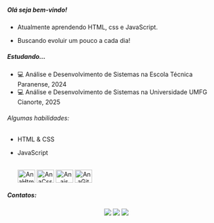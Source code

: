 ##### Olá seja bem-vindo!

- Atualmente aprendendo HTML, css e JavaScript.

- Buscando evoluir um pouco a cada dia!

##### Estudando...

- 💻 Análise e Desenvolvimento de Sistemas na Escola Técnica Paranense, 2024
- 💻 Análise e Desenvolvimento de Sistemas na Universidade UMFG Cianorte, 2025

###### Algumas habilidades: 

- HTML & CSS
- JavaScript

  <div style="display: inline-block" align="center"></br>
  <img align="center" alt="AnaHtml" height="30" width="40" src="https://cdn.jsdelivr.net/gh/devicons/devicon/icons/html5/html5-original-wordmark.svg" />
  <img align="center" alt="AnaCss" height="30" width="40" src="https://cdn.jsdelivr.net/gh/devicons/devicon/icons/css3/css3-original-wordmark.svg" />
  <img align="center" alt="Anajs" height="30" width="40" src="https://cdn.jsdelivr.net/gh/devicons/devicon/icons/javascript/javascript-original.svg" />
  <img align="center" alt="AnaGit" height="30" width="40" src="https://cdn.jsdelivr.net/gh/devicons/devicon/icons/git/git-original.svg" />
</div>

##### Contatos:
<div align="center">
<a href="https://www.instagram.com/melluzzimiguelmendes/" target="_blank"><img src="https://img.shields.io/badge/-Instagram-%23E4405F?style=for-the-badge&logo=instagram&logoColor=white" target="_blank"></a>
<a href = "mailto:mmendesmelluzzi@gmail.com"><img src="https://img.shields.io/badge/Gmail-D14836?style=for-the-badge&logo=gmail&logoColor=white" target="_blank"></a>
<a href="https://www.linkedin.com/in/miguel-mendes-melluzzi-781834278/" target="_blank"><img src="https://img.shields.io/badge/-LinkedIn-%230077B5?style=for-the-badge&logo=linkedin&logoColor=white" target="_blank"></a>   
</div> 
